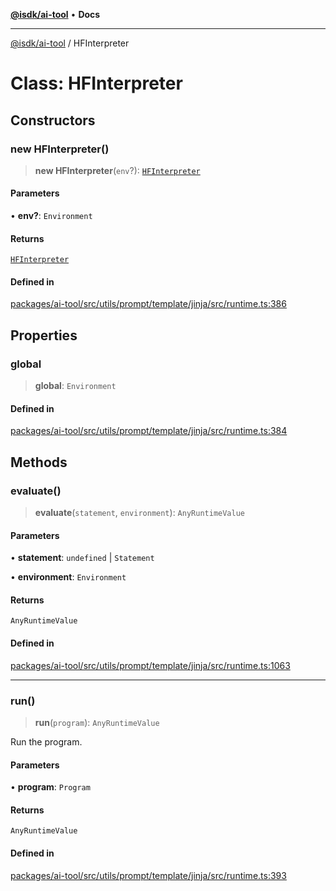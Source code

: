 [**@isdk/ai-tool**](../README.md) • **Docs**

***

[@isdk/ai-tool](../globals.md) / HFInterpreter

# Class: HFInterpreter

## Constructors

### new HFInterpreter()

> **new HFInterpreter**(`env`?): [`HFInterpreter`](HFInterpreter.md)

#### Parameters

• **env?**: `Environment`

#### Returns

[`HFInterpreter`](HFInterpreter.md)

#### Defined in

[packages/ai-tool/src/utils/prompt/template/jinja/src/runtime.ts:386](https://github.com/isdk/ai-tool.js/blob/37ada542a786fbbc770f2d61beb564f6e603941d/src/utils/prompt/template/jinja/src/runtime.ts#L386)

## Properties

### global

> **global**: `Environment`

#### Defined in

[packages/ai-tool/src/utils/prompt/template/jinja/src/runtime.ts:384](https://github.com/isdk/ai-tool.js/blob/37ada542a786fbbc770f2d61beb564f6e603941d/src/utils/prompt/template/jinja/src/runtime.ts#L384)

## Methods

### evaluate()

> **evaluate**(`statement`, `environment`): `AnyRuntimeValue`

#### Parameters

• **statement**: `undefined` \| `Statement`

• **environment**: `Environment`

#### Returns

`AnyRuntimeValue`

#### Defined in

[packages/ai-tool/src/utils/prompt/template/jinja/src/runtime.ts:1063](https://github.com/isdk/ai-tool.js/blob/37ada542a786fbbc770f2d61beb564f6e603941d/src/utils/prompt/template/jinja/src/runtime.ts#L1063)

***

### run()

> **run**(`program`): `AnyRuntimeValue`

Run the program.

#### Parameters

• **program**: `Program`

#### Returns

`AnyRuntimeValue`

#### Defined in

[packages/ai-tool/src/utils/prompt/template/jinja/src/runtime.ts:393](https://github.com/isdk/ai-tool.js/blob/37ada542a786fbbc770f2d61beb564f6e603941d/src/utils/prompt/template/jinja/src/runtime.ts#L393)
